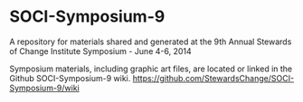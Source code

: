 SOCI-Symposium-9
================

A repository for materials shared and generated at the 9th Annual Stewards of Change Institute Symposium - June 4-6, 2014

Symposium materials, including graphic art files, are located or linked in the Github SOCI-Symposium-9 wiki.
https://github.com/StewardsChange/SOCI-Symposium-9/wiki
